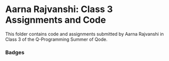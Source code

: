 # Aarna Rajvanshi: Class 3 Assignments and Code
This folder contains code and assignments submitted by Aarna Rajvanshi in Class 3 of the Q-Programming Summer of Qode.
### Badges